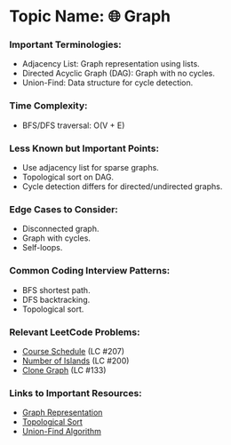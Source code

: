 # Topic Name: 🌐 Graph

### Important Terminologies:
- Adjacency List: Graph representation using lists.
- Directed Acyclic Graph (DAG): Graph with no cycles.
- Union-Find: Data structure for cycle detection.

### Time Complexity:
- BFS/DFS traversal: O(V + E)

### Less Known but Important Points:
- Use adjacency list for sparse graphs.
- Topological sort on DAG.
- Cycle detection differs for directed/undirected graphs.

### Edge Cases to Consider:
- Disconnected graph.
- Graph with cycles.
- Self-loops.

### Common Coding Interview Patterns:
- BFS shortest path.
- DFS backtracking.
- Topological sort.

### Relevant LeetCode Problems:
- [Course Schedule](https://leetcode.com/problems/course-schedule/) (LC #207)
- [Number of Islands](https://leetcode.com/problems/number-of-islands/) (LC #200)
- [Clone Graph](https://leetcode.com/problems/clone-graph/) (LC #133)

### Links to Important Resources:
- [Graph Representation](https://www.geeksforgeeks.org/graph-and-its-representations/)
- [Topological Sort](https://www.geeksforgeeks.org/topological-sorting/)
- [Union-Find Algorithm](https://www.geeksforgeeks.org/union-find/)